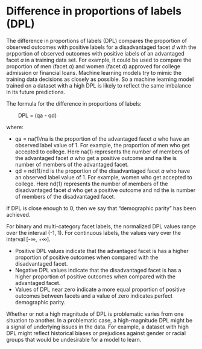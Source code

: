 # Difference in proportions of labels \(DPL\)<a name="clarify-data-bias-metric-true-label-imbalance"></a>

The difference in proportions of labels \(DPL\) compares the proportion of observed outcomes with positive labels for a disadvantaged facet *d* with the prpportion of observed outcomes with positive labels of an advantaged facet *a* in a training data set\. For example, it could be used to compare the proportion of men \(facet *a*\) and women \(facet *d*\) approved for college admission or financial loans\. Machine learning models try to mimic the training data decisions as closely as possible\. So a machine learning model trained on a dataset with a high DPL is likely to reflect the same imbalance in its future predictions\.

The formula for the difference in proportions of labels:

        DPL = \(qa \- qd\)

where:
+ qa = na\(1\)/na is the proportion of the advantaged facet *a* who have an observed label value of 1\. For example, the proportion of men who get accepted to college\. Here na\(1\) represents the number of members of the advantaged facet *a* who get a positive outcome and na the is number of members of the advantaged facet\. 
+ qd = nd\(1\)/nd is the proportion of the disadvantaged facet *a* who have an observed label value of 1\. For example, women who get accepted to college\. Here nd\(1\) represents the number of members of the disadvantaged facet *d* who get a positive outcome and nd the is number of members of the disadvantaged facet\. 

If DPL is close enough to 0, then we say that “demographic parity” has been achieved\.

For binary and multi\-category facet labels, the normalized DPL values range over the interval \(\-1, 1\)\. For continuous labels, the values vary over the interval \[\-∞, \+∞\]\. 
+ Positive DPL values indicate that the advantaged facet is has a higher proportion of positive outcomes when compared with the disadvantaged facet\.
+ Negative DPL values indicate that the disadvantaged facet is has a higher proportion of positive outcomes when compared with the advantaged facet\.
+ Values of DPL near zero indicate a more equal proportion of positive outcomes between facets and a value of zero indicates perfect demographic parity\. 

Whether or not a high magnitude of DPL is problematic varies from one situation to another\. In a problematic case, a high\-magnitude DPL might be a signal of underlying issues in the data\. For example, a dataset with high DPL might reflect historical biases or prejudices against gender or racial groups that would be undesirable for a model to learn\.